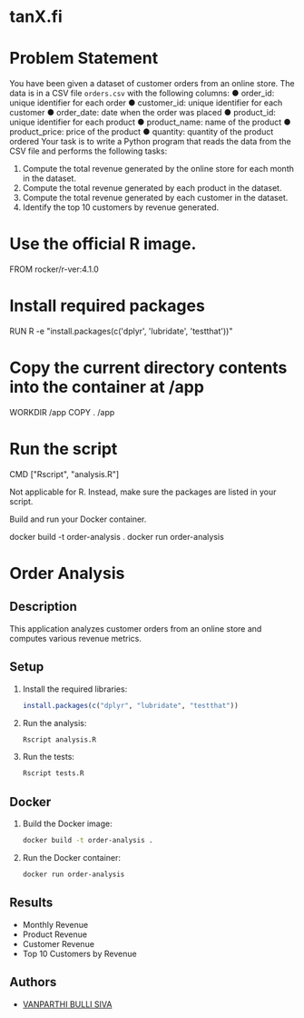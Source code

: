 # tanX.fi
# Problem Statement 
You have been given a dataset of customer orders from an online store. The data is in a CSV file `orders.csv` with the following columns: 
● order_id: unique identifier for each order 
● customer_id: unique identifier for each customer 
● order_date: date when the order was placed 
● product_id: unique identifier for each product 
● product_name: name of the product 
● product_price: price of the product 
● quantity: quantity of the product ordered 
Your task is to write a Python program that reads the data from the CSV file and performs the following tasks: 
1. Compute the total revenue generated by the online store for each month in the dataset.
2. Compute the total revenue generated by each product in the dataset. 
3. Compute the total revenue generated by each customer in the  dataset.
4. Identify the top 10 customers by revenue generated.

# Use the official R image.
FROM rocker/r-ver:4.1.0

# Install required packages
RUN R -e "install.packages(c('dplyr', 'lubridate', 'testthat'))"

# Copy the current directory contents into the container at /app
WORKDIR /app
COPY . /app

# Run the script
CMD ["Rscript", "analysis.R"]

Not applicable for R. Instead, make sure the packages are listed in your script.

Build and run your Docker container.

docker build -t order-analysis .
docker run order-analysis

# Order Analysis

## Description

This application analyzes customer orders from an online store and computes various revenue metrics.

## Setup

1. Install the required libraries:
    ```R
    install.packages(c("dplyr", "lubridate", "testthat"))
    ```

2. Run the analysis:
    ```R
    Rscript analysis.R
    ```

3. Run the tests:
    ```R
    Rscript tests.R
    ```

## Docker

1. Build the Docker image:
    ```sh
    docker build -t order-analysis .
    ```

2. Run the Docker container:
    ```sh
    docker run order-analysis
    ```

## Results

- Monthly Revenue
- Product Revenue
- Customer Revenue
- Top 10 Customers by Revenue

## Authors

- [VANPARTHI BULLI SIVA](https://github.com/bullisivavanaprthi1234)


